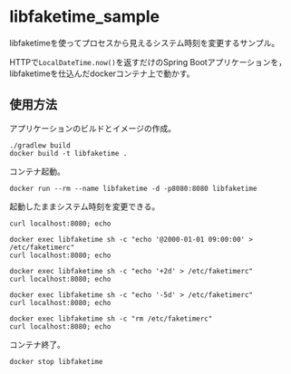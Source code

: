 # libfaketime_sample

libfaketimeを使ってプロセスから見えるシステム時刻を変更するサンプル。

HTTPで`LocalDateTime.now()`を返すだけのSpring Bootアプリケーションを，
libfaketimeを仕込んだdockerコンテナ上で動かす。

## 使用方法
アプリケーションのビルドとイメージの作成。
```
./gradlew build
docker build -t libfaketime .
```

コンテナ起動。
```
docker run --rm --name libfaketime -d -p8080:8080 libfaketime
```

起動したままシステム時刻を変更できる。
```
curl localhost:8080; echo

docker exec libfaketime sh -c "echo '@2000-01-01 09:00:00' > /etc/faketimerc"
curl localhost:8080; echo

docker exec libfaketime sh -c "echo '+2d' > /etc/faketimerc"
curl localhost:8080; echo

docker exec libfaketime sh -c "echo '-5d' > /etc/faketimerc"
curl localhost:8080; echo

docker exec libfaketime sh -c "rm /etc/faketimerc"
curl localhost:8080; echo
```

コンテナ終了。
```
docker stop libfaketime
```
